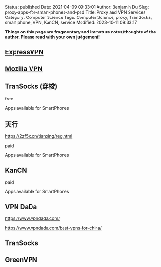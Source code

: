 Status: published
Date: 2021-04-09 09:33:01
Author: Benjamin Du
Slug: proxy-apps-for-smart-phones-and-pad
Title: Proxy and VPN Services
Category: Computer Science
Tags: Computer Science, proxy, TranSocks, smart phone, VPN, KanCN, service
Modified: 2023-10-11 09:33:17

**Things on this page are fragmentary and immature notes/thoughts of the author. Please read with your own judgement!**

## [ExpressVPN](https://www.expressvpn.com/)

## [Mozilla VPN](https://www.mozilla.org/en-US/products/vpn/)

## TranSocks (穿梭)

free 

Apps available for SmartPhones

## 天行  

https://2zf5x.cn/tianxing/reg.html

paid

Apps available for SmartPhones

## KanCN 

paid

Apps available for SmartPhones


## VPN DaDa
https://www.vpndada.com/

https://www.vpndada.com/best-vpns-for-china/


## TranSocks 

## GreenVPN

